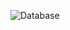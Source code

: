 ![Database
](https://github.com/bentran1vn/PIEDTEAM-STUDENT_CODE_C-MANAGEMENT/blob/master/public/database.png)
